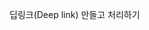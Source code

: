딥링크(Deep link) 만들고 처리하기

<script src="https://gist.github.com/ovso/b6aefa6db5b8e39ea52c67f2243b0e46.js"></script>

